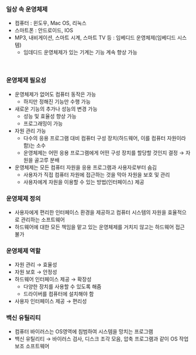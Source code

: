 ### 일상 속 운영체제
+ 컴퓨터 : 윈도우, Mac OS, 리눅스
+ 스마트폰 : 안드로이드, IOS
+ MP3, 내비게이션, 스마트 시계, 스마트 TV 등 : 임베디드 운영체제(임베디드 시스템)
  + 임데디드 운영체제가 있는 기계는 기능 계속 향상 가능

<br>

### 운영체제 필요성
+ 운영체제가 없어도 컴퓨터 동작은 가능
  + 하지만 정해진 기능만 수행 가능
+ 새로운 기능의 추가나 성능의 변경 가능
  + 성능 및 효율성 향상 가능
  + 프로그래밍이 가능
+ 자원 관리 가능
  + 다수의 응용 프로그램 대비 컴퓨터 구성 장치(하드웨어, 이를 컴퓨터 자원이라 함)는 소수
  + 운영체제는 어떤 응용 프로그램에게 어떤 구성 장치를 할당할 것인지 결정 → 자원을 골고루 분배
+ 운영체제는 모든 컴퓨터 자원을 응용 프로그램과 사용자로부터 숨김
  + 사용자가 직접 컴퓨터 자원에 접근하는 것을 막아 자원을 보호 및 관리
  + 사용자에게 자원을 이용할 수 있는 방법(인터페이스) 제공

### 운영체제 정의
+ 사용자에게 편리한 인터페이스 환경을 제공하고 컴퓨터 시스템의 자원을 효율적으로 관리하는 소프트웨어
+ 하드웨어에 대한 모든 책임을 맡고 있는 운영체제를 거치지 않고는 하드웨어 접근 불가

### 운영체제 역할
+ 자원 관리 → 효율성
+ 자원 보호 → 안정성
+ 하드웨어 인터페이스 제공 → 확장성
  + 다양한 장치를 사용할 수 있도록 해줌
  + 드라이버를 컴퓨터에 설치해야 함
+ 사용자 인터페이스 제공 → 편리성

### 백신 유틸리티
+ 컴퓨터 바이러스는 OS영역에 침범하여 시스템을 망치는 프로그램
+ 백신 유틸리티 → 바이러스 검사, 디스크 조각 모음, 압축 프로그램과 같이 OS 작업 보조 소프트웨어

